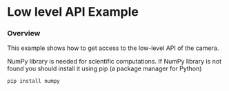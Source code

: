# Low level API Example

### Overview
This example shows how to get access to the low-level API of the camera.

NumPy library is needed for scientific computations. 
If NumPy library is not found you should install it using pip (a package manager for Python)

```python
pip install numpy
```
